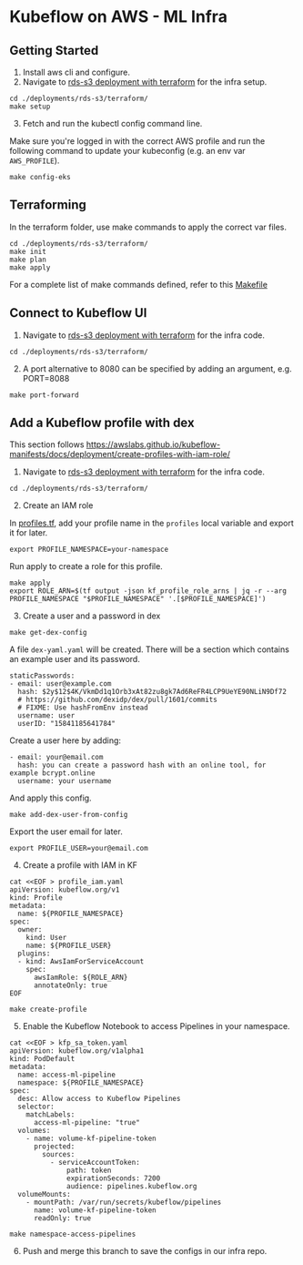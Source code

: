 # Kubeflow on AWS - ML Infra

## Getting Started

1. Install aws cli and configure.
2. Navigate to [rds-s3 deployment with terraform](./deployments/rds-s3/terraform/) for the infra setup. 
```
cd ./deployments/rds-s3/terraform/
make setup
```
3. Fetch and run the kubectl config command line.

Make sure you're logged in with the correct AWS profile and run the following command to update your kubeconfig (e.g. an env var `AWS_PROFILE`). 
```
make config-eks
```
## Terraforming
In the terraform folder, use make commands to apply the correct var files.
```
cd ./deployments/rds-s3/terraform/
make init
make plan
make apply
```
For a complete list of make commands defined, refer to this [Makefile](./deployments/rds-s3/terraform/Makefile)
## Connect to Kubeflow UI
1. Navigate to [rds-s3 deployment with terraform](./deployments/rds-s3/terraform/) for the infra code.
```
cd ./deployments/rds-s3/terraform/
```
2. A port alternative to 8080 can be specified by adding an argument, e.g. PORT=8088
```
make port-forward
```

## Add a Kubeflow profile with dex
This section follows https://awslabs.github.io/kubeflow-manifests/docs/deployment/create-profiles-with-iam-role/
1. Navigate to [rds-s3 deployment with terraform](./deployments/rds-s3/terraform/) for the infra code.
```
cd ./deployments/rds-s3/terraform/
```
2. Create an IAM role

In [profiles.tf](./deployments/rds-s3/terraform/profiles.tf), add your profile name in the `profiles` local variable and export it for later.
```
export PROFILE_NAMESPACE=your-namespace
```
Run apply to create a role for this profile.
```
make apply
export ROLE_ARN=$(tf output -json kf_profile_role_arns | jq -r --arg PROFILE_NAMESPACE "$PROFILE_NAMESPACE" '.[$PROFILE_NAMESPACE]')
```
3. Create a user and a password in dex
```
make get-dex-config
```
A file `dex-yaml.yaml` will be created. There will be a section which contains an example user and its password.
```
staticPasswords:
- email: user@example.com
  hash: $2y$12$4K/VkmDd1q1Orb3xAt82zu8gk7Ad6ReFR4LCP9UeYE90NLiN9Df72
  # https://github.com/dexidp/dex/pull/1601/commits
  # FIXME: Use hashFromEnv instead
  username: user
  userID: "15841185641784"
```
Create a user here by adding:
```
- email: your@email.com
  hash: you can create a password hash with an online tool, for example bcrypt.online
  username: your username
```
And apply this config.
```
make add-dex-user-from-config
```
Export the user email for later.
```
export PROFILE_USER=your@email.com
```
4. Create a profile with IAM in KF
```
cat <<EOF > profile_iam.yaml
apiVersion: kubeflow.org/v1
kind: Profile
metadata:
  name: ${PROFILE_NAMESPACE}
spec:
  owner:
    kind: User
    name: ${PROFILE_USER}
  plugins:
  - kind: AwsIamForServiceAccount
    spec:
      awsIamRole: ${ROLE_ARN}
      annotateOnly: true
EOF

make create-profile
```
5. Enable the Kubeflow Notebook to access Pipelines in your namespace.
```
cat <<EOF > kfp_sa_token.yaml
apiVersion: kubeflow.org/v1alpha1
kind: PodDefault
metadata:
  name: access-ml-pipeline
  namespace: ${PROFILE_NAMESPACE}
spec:
  desc: Allow access to Kubeflow Pipelines
  selector:
    matchLabels:
      access-ml-pipeline: "true"
  volumes:
    - name: volume-kf-pipeline-token
      projected:
        sources:
          - serviceAccountToken:
              path: token
              expirationSeconds: 7200
              audience: pipelines.kubeflow.org      
  volumeMounts:
    - mountPath: /var/run/secrets/kubeflow/pipelines
      name: volume-kf-pipeline-token
      readOnly: true

make namespace-access-pipelines
```
6. Push and merge this branch to save the configs in our infra repo.
